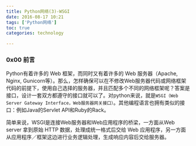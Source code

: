 ```yaml
---
title: Python网络(3)-WSGI
date: 2016-08-17 10:21
tags: ['Python网络']
toc: true
categories: technology

---
```

### 0x00 前言
Python有着许多的 Web 框架，而同时又有着许多的 Web 服务器（Apache, Nginx, Gunicorn等）。那么，怎样确保可以在不修改Web服务器代码或网络框架代码的前提下，使用自己选择的服务器，并且匹配多个不同的网络框架呢？答案是接口，设计一套双方都遵守的接口就可以了。对python来说，就是`WSGI（Web Server Gateway Interface，Web服务器网关接口）`。其他编程语言也拥有类似的接口：例如Java的Servlet API和Ruby的Rack。

简单来说，WSGI是连接Web服务器和Web应用程序的桥梁，一方面从Web server 拿到原始 HTTP 数据，处理成统一格式后交给 Web 应用程序，另一方面从应用程序／框架这边进行业务逻辑处理，生成响应内容后交给服务器。

